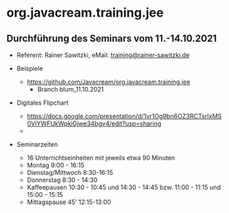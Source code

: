 # org.javacream.training.jee

## Durchführung des Seminars vom 11.-14.10.2021

* Referent: Rainer Sawitzki, eMail: training@rainer-sawitzki.de

* Beispiele
  * https://github.com/Javacream/org.javacream.training.jee
    *  Branch blum_11.10.2021
    
* Digitales Flipchart
  * https://docs.google.com/presentation/d/1vr1Og9bn6OZ3RCTsrIxMS0ViYWFUkWpkiGjwe34bgv4/edit?usp=sharing
  * 
* Seminarzeiten
  * 16 Unterrichtseinheiten mit jeweils etwa 90 Minuten
  * Montag 9:00 - 16:15
  * Dienstag/Mittwoch 8:30-16:15
  * Donnerstag 8:30 - 14:30
  * Kaffeepausen 10:30 - 10:45 und 14:30 - 14:45 bzw. 11:00 - 11:15 und 15:00 - 15:15
  * Mittagspause 45’ 12:15-13:00
